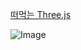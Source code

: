 [떠먹는 Three.js](https://www.inflearn.com/course/%EB%96%A0%EB%A8%B9%EB%8A%94-threejs)

![Image](https://github.com/user-attachments/assets/9f151ecc-8180-458c-8fe7-958f52f4dd5c)